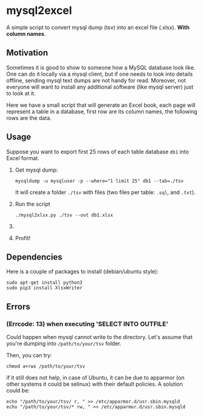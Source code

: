 # mysql2excel
A simple script to convert mysql dump (tsv) into an excel file (.xlsx). 
**With column names**.

## Motivation
Sometimes it is good to show to someone how a MySQL database look like. One can do it locally via a mysql client,
but if one needs to look into details offline, sending mysql text dumps are not handy for read. 
Moreover, not everyone will want to install any additional software (like mysql server) just to look at it. 

Here we have a small script that will generate an Excel book, each page will represent a table in a database, 
first row are its column names, the following rows are the data.

## Usage

Suppose you want to export first 25 rows of each table database `db1` into Excel format. 

1. Get mysql dump:
    ```
    mysqldump -u mysqluser -p --where="1 limit 25" db1 --tab=./tsv
    ```
    It will create a folder `./tsv` with files (two files per table: `.sql`, and `.txt`).

2. Run the script
    ```
    ./mysql2xlsx.py ./tsv --out db1.xlsx
    ```

3. 

4. Profit!

## Dependencies

Here is a couple of packages to install (debian/ubuntu style):
```
sudo apt-get install python3
sudo pip3 install XlsxWriter
```

## Errors

### (Errcode: 13) when executing 'SELECT INTO OUTFILE'

Could happen when mysql cannot write to the directory. Let's assume that you're dumping into `/path/to/your/tsv` folder. 

Then, you can try: 

```
chmod a+rwx /path/to/your/tsv
```

if it still does not help, in case of Ubuntu, it can be due to apparmor (on other systems it could be selinux) with their default policies. A solution could be: 

```
echo "/path/to/your/tsv/ r, " >> /etc/apparmor.d/usr.sbin.mysqld
echo "/path/to/your/tsv/* rw, " >> /etc/apparmor.d/usr.sbin.mysqld
```
